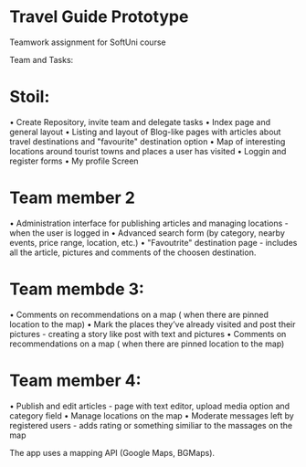 # Travel Guide Prototype 
Teamwork assignment for SoftUni course 

Team and Tasks: 
# Stoil:
•	Create Repository, invite team and delegate tasks
•	Index page and general layout
•	Listing and layout of Blog-like pages with articles about travel destinations and "favourite" destination option
•	Map of interesting locations around tourist towns and places a user has visited
•	Loggin and register forms
•	My profile Screen

# Team member 2 
•	Administration interface for publishing articles and managing locations - when the user is logged in 
•	Advanced search form (by category, nearby events, price range, location, etc.)
•	"Favoutrite" destination page - includes all the article, pictures and comments of the choosen destination. 

# Team membde 3:
• Comments on recommendations on a map ( when there are pinned location to the map)
•	Mark the places they’ve already visited and post their pictures - creating a story like post with text and pictures
• Comments on recommendations on a map ( when there are pinned location to the map)

# Team member 4: 
•	Publish and edit articles - page with text editor, upload media option and category field
•	Manage locations on the map
•	Moderate messages left by registered users - adds rating or something similiar to the massages on the map 

The app uses a mapping API (Google Maps, BGMaps).
